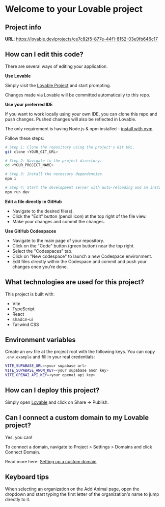 # Welcome to your Lovable project

## Project info

**URL**: https://lovable.dev/projects/ce7c82f5-877e-44f1-8152-03e9fb646c17

## How can I edit this code?

There are several ways of editing your application.

**Use Lovable**

Simply visit the [Lovable Project](https://lovable.dev/projects/ce7c82f5-877e-44f1-8152-03e9fb646c17) and start prompting.

Changes made via Lovable will be committed automatically to this repo.

**Use your preferred IDE**

If you want to work locally using your own IDE, you can clone this repo and push changes. Pushed changes will also be reflected in Lovable.

The only requirement is having Node.js & npm installed - [install with nvm](https://github.com/nvm-sh/nvm#installing-and-updating)

Follow these steps:

```sh
# Step 1: Clone the repository using the project's Git URL.
git clone <YOUR_GIT_URL>

# Step 2: Navigate to the project directory.
cd <YOUR_PROJECT_NAME>

# Step 3: Install the necessary dependencies.
npm i

# Step 4: Start the development server with auto-reloading and an instant preview.
npm run dev
```

**Edit a file directly in GitHub**

- Navigate to the desired file(s).
- Click the "Edit" button (pencil icon) at the top right of the file view.
- Make your changes and commit the changes.

**Use GitHub Codespaces**

- Navigate to the main page of your repository.
- Click on the "Code" button (green button) near the top right.
- Select the "Codespaces" tab.
- Click on "New codespace" to launch a new Codespace environment.
- Edit files directly within the Codespace and commit and push your changes once you're done.

## What technologies are used for this project?

This project is built with:

- Vite
- TypeScript
- React
- shadcn-ui
- Tailwind CSS

## Environment variables

Create an `env` file at the project root with the following keys. You can copy
`.env.example` and fill in your real credentials:

```sh
VITE_SUPABASE_URL=<your supabase url>
VITE_SUPABASE_ANON_KEY=<your supabase anon key>
VITE_OPENAI_API_KEY=<your openai api key>
```


## How can I deploy this project?

Simply open [Lovable](https://lovable.dev/projects/ce7c82f5-877e-44f1-8152-03e9fb646c17) and click on Share -> Publish.

## Can I connect a custom domain to my Lovable project?

Yes, you can!

To connect a domain, navigate to Project > Settings > Domains and click Connect Domain.

Read more here: [Setting up a custom domain](https://docs.lovable.dev/tips-tricks/custom-domain#step-by-step-guide)

## Keyboard tips

When selecting an organization on the Add Animal page, open the dropdown and
start typing the first letter of the organization's name to jump directly to it.

